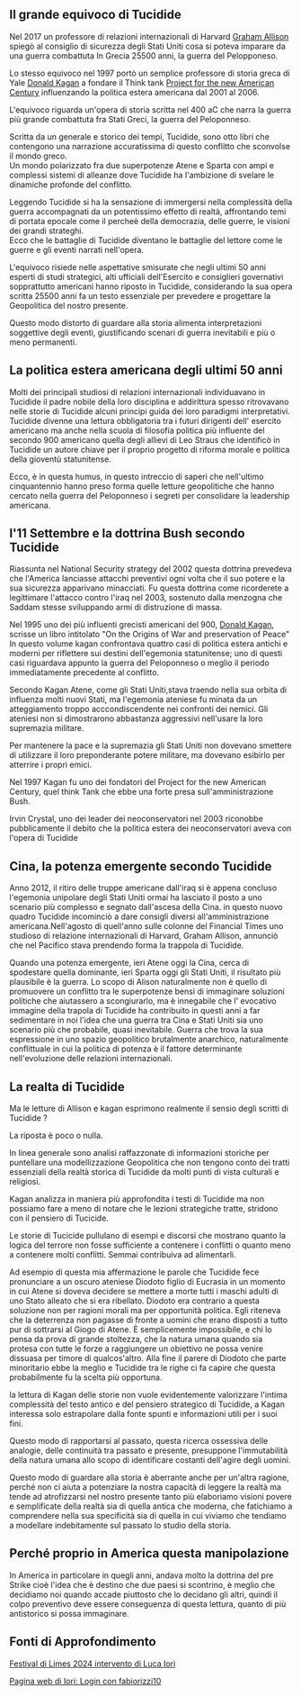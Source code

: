 ## Il grande equivoco di Tucidide
Nel 2017 un professore di relazioni internazionali di Harvard  [Graham Allison](https://www.hks.harvard.edu/faculty/graham-allison) spiegò al consiglio di sicurezza degli Stati Uniti cosa si poteva imparare da una guerra combattuta In Grecia 25500 anni, la guerra del Pelopponeso.

Lo stesso equivoco nel 1997 portò un semplice professore di storia greca di Yale [Donald Kagan](https://it.wikipedia.org/wiki/Donald_Kagan) a fondare il Think tank  [Project for the new American Century](https://en.wikipedia.org/wiki/Project_for_the_New_American_Century) influenzando la politica estera americana dal 2001 al 2006. 

L'equivoco  riguarda un'opera di storia scritta nel 400 aC che narra la guerra
più grande combattuta fra Stati Greci, la guerra del Peloponneso. 

Scritta da un generale e storico dei tempi, Tucidide, sono otto libri che contengono una narrazione accuratissima di questo conflitto che sconvolse il mondo greco.<br> Un mondo polarizzato fra due superpotenze Atene e
Sparta con ampi e complessi sistemi di alleanze dove Tucidide ha l'ambizione di svelare le dinamiche profonde del conflitto.

Leggendo Tucidide si ha la sensazione di immergersi nella complessità della guerra accompagnati da un potentissimo effetto di realtà, affrontando temi di portata epocale  come il percheè della democrazia, delle guerre, le visioni dei grandi strateghi.<br>
Ecco che le battaglie di Tucidide diventano le battaglie del lettore come le guerre e gli eventi narrati nell'opera. 

 L'equivoco risiede nelle aspettative smisurate che negli ultimi 50 anni esperti di studi strategici, alti ufficiali dell'Esercito e consiglieri governativi sopprattutto americani hanno riposto in Tucidide, considerando la sua opera scritta 25500 anni fa un testo essenziale per prevedere e progettare la Geopolitica del nostro presente.
 
 Questo modo distorto di guardare alla storia alimenta  interpretazioni soggettive degli eventi, giustificando  scenari di guerra inevitabili e più o meno permanenti.

 ## La politica estera americana degli ultimi 50 anni 


 Molti dei principali studiosi di relazioni internazionali individuavano in Tucidide il padre nobile della loro disciplina e addirittura spesso ritrovavano nelle storie di Tucidide alcuni principi guida dei loro paradigmi interpretativi.<br>
 Tucidide divenne una lettura obbligatoria tra i futuri dirigenti dell' esercito americano ma anche nella scuola di filosofia politica più influente del secondo 900 americano quella degli allievi di Leo Straus che identificò in Tucidide un autore chiave per il proprio progetto di
riforma morale e politica della gioventù statunitense.

 Ecco, è in questa humus, in questo intreccio di saperi che nell'ultimo cinquantennio hanno preso forma quelle letture geopolitiche che hanno cercato nella guerra del Peloponneso i segreti per consolidare la leadership americana.


## l'11 Settembre e la dottrina Bush secondo Tucidide

Riassunta nel National Security strategy del 2002 questa dottrina prevedeva che l'America lanciasse attacchi preventivi ogni volta
che il suo potere e la sua sicurezza apparivano minacciati. Fu questa dottrina come
ricorderete a legittimare l'attacco contro l'iraq nel 2003, sostenuto dalla menzogna che Saddam stesse sviluppando armi di distruzione di massa. 

Nel 1995 uno dei più influenti grecisti americani del 900, [Donald Kagan](https://it.wikipedia.org/wiki/Donald_Kagan), scrisse un libro intitolato "On the Origins of War and preservation of Peace"
In questo volume kagan confrontava quattro casi di politica estera antichi
e moderni per riflettere sui destini dell'egemonia statunitense; uno di questi casi
riguardava appunto la guerra del Peloponneso o meglio il periodo immediatamente precedente al conflitto.

Secondo Kagan Atene, come gli Stati Uniti,stava traendo nella sua orbita di influenza
molti nuovi Stati, ma l'egemonia ateniese fu minata da un atteggiamento troppo acccondiscendente nei confronti dei nemici. Gli ateniesi non si dimostrarono abbastanza aggressivi nell'usare la loro supremazia militare.

Per mantenere la pace e la supremazia gli Stati Uniti non dovevano smettere di utilizzare il loro preponderante potere militare, ma dovevano esibirlo per atterrire i propri emici.

Nel 1997 Kagan fu uno dei fondatori del Project for the new American Century, quel think Tank che ebbe una forte presa sull'amministrazione Bush.

Irvin Crystal, uno dei leader dei neoconservatori nel 2003 riconobbe
pubblicamente il debito che la politica estera dei neoconservatori aveva con l'opera di Tucidide 

## Cina, la potenza emergente secondo Tucidide 
Anno 2012, il ritiro delle truppe americane dall'iraq si è appena concluso l'egemonia unipolare degli Stati Uniti
ormai ha lasciato il posto a uno scenario più complesso e segnato dall'ascesa della Cina. in questo nuovo quadro Tucidide incominciò a dare consigli diversi all'amministrazione americana.Nell'agosto di quell'anno sulle colonne del Financial Times uno studioso di relazione internazionali di Harvard, Graham Allison, annunciò che nel Pacifico stava prendendo forma la trappola di Tucidide.
 
Quando una potenza emergente, ieri Atene oggi la Cina, cerca di spodestare quella dominante, ieri Sparta oggi gli Stati Uniti, il risultato
più plausibile è la guerra.
Lo scopo di Alison naturalmente non è quello 
di promuovere un conflitto tra le superpotenze bensì di immaginare soluzioni politiche che aiutassero a scongiurarlo, ma è innegabile che l' evocativo immagine della trapola di Tucidide ha contribuito in questi anni a far sedimentare in noi l'idea che una guerra tra Cina e Stati Uniti sia uno scenario più che probabile, quasi inevitabile. Guerra che trova la sua espressione in uno spazio geopolitico brutalmente anarchico, naturalmente conflittuale in cui la politica di potenza è il fattore determinante nell'evoluzione delle relazioni internazionali.


 ## La realta di Tucidide
Ma le letture di Allison e  kagan esprimono realmente il sensio degli scritti di Tucidide ?

La riposta è poco o nulla. 

In linea generale sono analisi raffazzonate di informazioni storiche per puntellare una modellizzazione Geopolitica  che non tengono conto dei tratti essenziali della realtà storica di Tucidide da molti punti di vista culturali e religiosi.

Kagan analizza in maniera più approfondita i testi di Tucidide ma non possiamo fare a meno di notare che le lezioni strategiche tratte, stridono con il pensiero di Tucicide.

Le storie di Tucicide  pullulano di esempi e discorsi che mostrano quanto la logica del terrore non fosse sufficiente a contenere i conflitti o quanto meno a contenere molti conflitti.
Semmai contribuiva ad alimentarli.

Ad esempio di questa mia affermazione le parole che Tucidide fece pronunciare a un oscuro ateniese Diodoto figlio di Eucrasia in un momento in cui Atene si doveva decidere se mettere a morte tutti i maschi adulti di uno Stato alleato che si era ribellato.
Diodoto era contrario a questa
soluzione non per ragioni morali ma per opportunità politica. Egli riteneva che
la deterrenza non pagasse di fronte a uomini che erano disposti a tutto pur di
sottrarsi al Giogo di Atene.
 È semplicemente impossibile,
e chi lo pensa da prova di grande stoltezza, che la natura umana quando sia protesa con tutte le forze a raggiungere
un obiettivo ne possa venire dissuasa per timore di qualcos'altro. Alla fine il
parere di Diodoto che parte minoritario ebbe la meglio e Tucidide tra le righe
ci fa capire che questa probabilmente fu la scelta più opportuna.

la  lettura di Kagan delle storie non vuole evidentemente valorizzare l'intima complessità del testo antico e del pensiero strategico di Tucidide, a Kagan interessa solo estrapolare dalla fonte spunti e informazioni utili per i suoi fini.

Questo modo di rapportarsi al passato, questa ricerca ossessiva delle analogie, delle
continuità tra passato e presente, presuppone l'immutabilità della natura umana allo scopo di identificare costanti dell'agire degli uomini.

Questo modo di guardare alla storia è aberrante anche per un'altra ragione, perché non ci aiuta a potenziare la nostra capacità di leggere la realtà ma tende ad atrofizzarsi nel nostro presente tanto più elaboriamo visioni povere e semplificate della realtà sia di quella antica che moderna, che fatichiamo a comprendere nella sua specificità sia di quella in cui viviamo
che tendiamo a modellare indebitamente sul passato lo studio della storia.


## Perché proprio in America questa manipolazione 
In America in particolare in quegli anni, andava molto la dottrina del pre Strike cioè l'idea che è destino che due paesi
si scontrino, è meglio che decidiamo noi quando accade piuttosto che lo decidano
gli altri, quindi il colpo preventivo deve essere conseguenza di questa lettura, quanto di più antistorico si possa immaginare.

## Fonti di Approfondimento
[Festival di Limes 2024 intervento di Luca Iori](https://www.youtube.com/watch?v=dSmo-19cy3w&t=2984s)

[Pagina web di Iori: Login con fabiorizzi10](https://unipr.academia.edu/LucaIori)